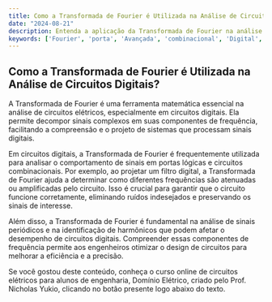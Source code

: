 ```yaml
---
title: Como a Transformada de Fourier é Utilizada na Análise de Circuitos Digitais?
date: "2024-08-21"
description: Entenda a aplicação da Transformada de Fourier na análise de circuitos digitais e sua importância em filtros e portas lógicas.
keywords: ['Fourier', 'porta', 'Avançada', 'combinacional', 'Digital', 'Análise', 'Filtro']
---
```


## Como a Transformada de Fourier é Utilizada na Análise de Circuitos Digitais?

A Transformada de Fourier é uma ferramenta matemática essencial na análise de circuitos elétricos, especialmente em circuitos digitais. Ela permite decompor sinais complexos em suas componentes de frequência, facilitando a compreensão e o projeto de sistemas que processam sinais digitais.

Em circuitos digitais, a Transformada de Fourier é frequentemente utilizada para analisar o comportamento de sinais em portas lógicas e circuitos combinacionais. Por exemplo, ao projetar um filtro digital, a Transformada de Fourier ajuda a determinar como diferentes frequências são atenuadas ou amplificadas pelo circuito. Isso é crucial para garantir que o circuito funcione corretamente, eliminando ruídos indesejados e preservando os sinais de interesse.

Além disso, a Transformada de Fourier é fundamental na análise de sinais periódicos e na identificação de harmônicos que podem afetar o desempenho de circuitos digitais. Compreender essas componentes de frequência permite aos engenheiros otimizar o design de circuitos para melhorar a eficiência e a precisão.

Se você gostou deste conteúdo, conheça o curso online de circuitos elétricos para alunos de engenharia, Domínio Elétrico, criado pelo Prof. Nicholas Yukio, clicando no botão presente logo abaixo do texto.